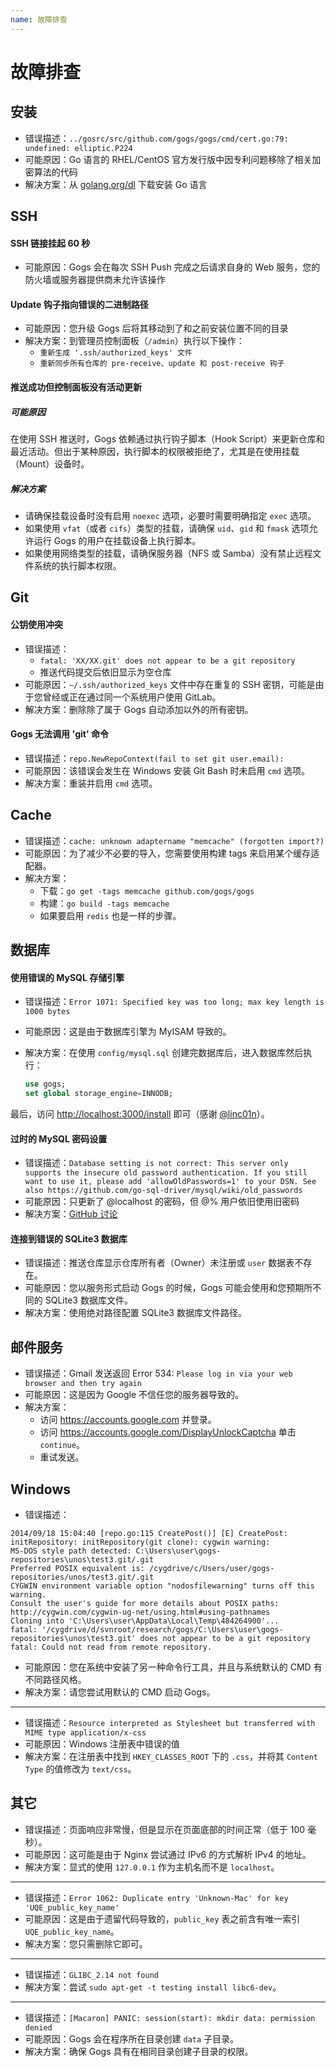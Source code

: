 ```yaml
---
name: 故障排查
---
```


# 故障排查

## 安装

- 错误描述：`../gosrc/src/github.com/gogs/gogs/cmd/cert.go:79: undefined: elliptic.P224`
- 可能原因：Go 语言的 RHEL/CentOS 官方发行版中因专利问题移除了相关加密算法的代码
- 解决方案：从 [golang.org/dl](http://golang.org/dl) 下载安装 Go 语言

## SSH

#### SSH 链接挂起 60 秒

- 可能原因：Gogs 会在每次 SSH Push 完成之后请求自身的 Web 服务，您的防火墙或服务器提供商未允许该操作

#### Update 钩子指向错误的二进制路径

- 可能原因：您升级 Gogs 后将其移动到了和之前安装位置不同的目录
- 解决方案：到管理员控制面板（`/admin`）执行以下操作：
	- `重新生成 '.ssh/authorized_keys' 文件`
	- `重新同步所有仓库的 pre-receive、update 和 post-receive 钩子`

#### 推送成功但控制面板没有活动更新

##### 可能原因

在使用 SSH 推送时，Gogs 依赖通过执行钩子脚本（Hook Script）来更新仓库和最近活动。但出于某种原因，执行脚本的权限被拒绝了，尤其是在使用挂载（Mount）设备时。

##### 解决方案

- 请确保挂载设备时没有启用 `noexec` 选项，必要时需要明确指定 `exec` 选项。
- 如果使用 `vfat`（或者 `cifs`）类型的挂载，请确保 `uid`、`gid` 和 `fmask` 选项允许运行 Gogs 的用户在挂载设备上执行脚本。
- 如果使用网络类型的挂载，请确保服务器（NFS 或 Samba）没有禁止远程文件系统的执行脚本权限。

## Git

#### 公钥使用冲突

- 错误描述：
	- `fatal: 'XX/XX.git' does not appear to be a git repository`
	- 推送代码提交后依旧显示为空仓库
- 可能原因：`~/.ssh/authorized_keys` 文件中存在重复的 SSH 密钥，可能是由于您曾经或正在通过同一个系统用户使用 GitLab。
- 解决方案：删除除了属于 Gogs 自动添加以外的所有密钥。

#### Gogs 无法调用 'git' 命令

- 错误描述：`repo.NewRepoContext(fail to set git user.email):`
- 可能原因：该错误会发生在 Windows 安装 Git Bash 时未启用 `cmd` 选项。
- 解决方案：重装并启用 `cmd` 选项。

## Cache

- 错误描述：`cache: unknown adaptername "memcache" (forgotten import?)`
- 可能原因：为了减少不必要的导入，您需要使用构建 tags 来启用某个缓存适配器。
- 解决方案：
	- 下载：`go get -tags memcache github.com/gogs/gogs`
	- 构建：`go build -tags memcache`
	- 如果要启用 `redis` 也是一样的步骤。

## 数据库

#### 使用错误的 MySQL 存储引擎

- 错误描述：`Error 1071: Specified key was too long; max key length is 1000 bytes`
- 可能原因：这是由于数据库引擎为 MyISAM 导致的。
- 解决方案：在使用 `config/mysql.sql` 创建完数据库后，进入数据库然后执行：

	```sql
	use gogs;
	set global storage_engine=INNODB;
	```

最后，访问 [http://localhost:3000/install](http://localhost:3000/install) 即可（感谢 [@linc01n](https://github.com/linc01n)）。

#### 过时的 MySQL 密码设置

- 错误描述：`Database setting is not correct: This server only supports the insecure old password authentication. If you still want to use it, please add 'allowOldPasswords=1' to your DSN. See also https://github.com/go-sql-driver/mysql/wiki/old_passwords`
- 可能原因：只更新了 @localhost 的密码，但 @% 用户依旧使用旧密码
- 解决方案：[GitHub 讨论](https://github.com/gogs/gogs/issues/385#issuecomment-54357073)

#### 连接到错误的 SQLite3 数据库

- 错误描述：推送仓库显示仓库所有者（Owner）未注册或 `user` 数据表不存在。
- 可能原因：您以服务形式启动 Gogs 的时候，Gogs 可能会使用和您预期所不同的 SQLite3 数据库文件。
- 解决方案：使用绝对路径配置 SQLite3 数据库文件路径。

## 邮件服务

- 错误描述：Gmail 发送返回 Error 534: `Please log in via your web browser and then try again`
- 可能原因：这是因为 Google 不信任您的服务器导致的。
- 解决方案：
	- 访问 https://accounts.google.com 并登录。
	- 访问 https://accounts.google.com/DisplayUnlockCaptcha 单击 `continue`。
	- 重试发送。

## Windows

- 错误描述：

```
2014/09/18 15:04:40 [repo.go:115 CreatePost()] [E] CreatePost: initRepository: initRepository(git clone): cygwin warning:
MS-DOS style path detected: C:\Users\user\gogs-repositories\unos\test3.git/.git
Preferred POSIX equivalent is: /cygdrive/c/Users/user/gogs-repositories/unos/test3.git/.git
CYGWIN environment variable option "nodosfilewarning" turns off this warning.
Consult the user's guide for more details about POSIX paths:
http://cygwin.com/cygwin-ug-net/using.html#using-pathnames
Cloning into 'C:\Users\user\AppData\Local\Temp\484264900'...
fatal: '/cygdrive/d/svnroot/research/gogs/C:\Users\user\gogs-repositories\unos\test3.git' does not appear to be a git repository
fatal: Could not read from remote repository.
```

- 可能原因：您在系统中安装了另一种命令行工具，并且与系统默认的 CMD 有不同路径风格。
- 解决方案：请您尝试用默认的 CMD 启动 Gogs。

-----

- 错误描述：`Resource interpreted as Stylesheet but transferred with MIME type application/x-css`
- 可能原因：Windows 注册表中错误的值
- 解决方案：在注册表中找到 `HKEY_CLASSES_ROOT` 下的 `.css`，并将其 `Content Type` 的值修改为 `text/css`。

## 其它

- 错误描述：页面响应非常慢，但是显示在页面底部的时间正常（低于 100 毫秒）。
- 可能原因：这可能是由于 Nginx 尝试通过 IPv6 的方式解析 IPv4 的地址。
- 解决方案：显式的使用 `127.0.0.1` 作为主机名而不是 `localhost`。

-----

- 错误描述：`Error 1062: Duplicate entry 'Unknown-Mac' for key 'UQE_public_key_name'`
- 可能原因：这是由于遗留代码导致的，`public_key` 表之前含有唯一索引 `UQE_public_key_name`。
- 解决方案：您只需删除它即可。

-----

- 错误描述：`GLIBC_2.14 not found`
- 解决方案：尝试 `sudo apt-get -t testing install libc6-dev`。

-----

- 错误描述：`[Macaron] PANIC: session(start): mkdir data: permission denied`
- 可能原因：Gogs 会在程序所在目录创建 `data` 子目录。
- 解决方案：确保 Gogs 具有在相同目录创建子目录的权限。
